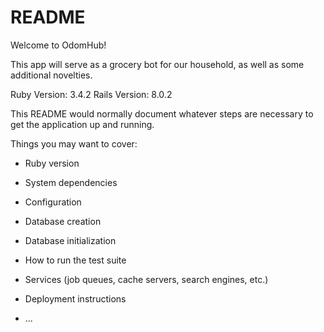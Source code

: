 # README

Welcome to OdomHub!

This app will serve as a grocery bot for our household, as well as some additional novelties.

Ruby Version: 3.4.2
Rails Version: 8.0.2

This README would normally document whatever steps are necessary to get the
application up and running.

Things you may want to cover:

* Ruby version

* System dependencies

* Configuration

* Database creation

* Database initialization

* How to run the test suite

* Services (job queues, cache servers, search engines, etc.)

* Deployment instructions

* ...
